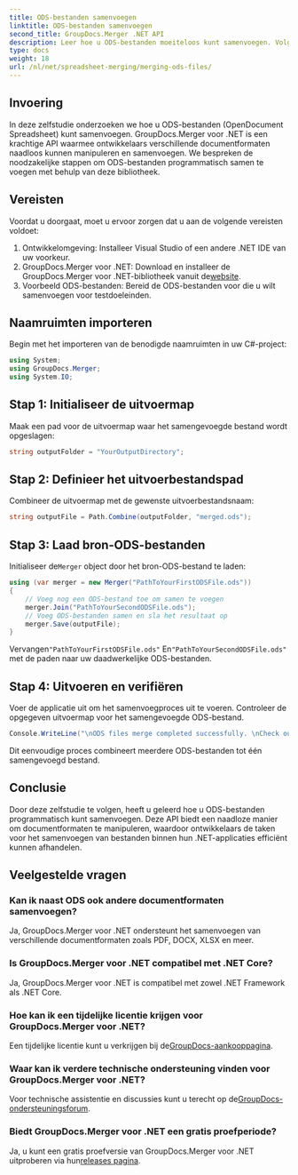 ```yaml
---
title: ODS-bestanden samenvoegen
linktitle: ODS-bestanden samenvoegen
second_title: GroupDocs.Merger .NET API
description: Leer hoe u ODS-bestanden moeiteloos kunt samenvoegen. Volg onze stapsgewijze handleiding voor naadloze documentmanipulatie.
type: docs
weight: 18
url: /nl/net/spreadsheet-merging/merging-ods-files/
---
```

## Invoering
In deze zelfstudie onderzoeken we hoe u ODS-bestanden (OpenDocument Spreadsheet) kunt samenvoegen. GroupDocs.Merger voor .NET is een krachtige API waarmee ontwikkelaars verschillende documentformaten naadloos kunnen manipuleren en samenvoegen. We bespreken de noodzakelijke stappen om ODS-bestanden programmatisch samen te voegen met behulp van deze bibliotheek.
## Vereisten
Voordat u doorgaat, moet u ervoor zorgen dat u aan de volgende vereisten voldoet:
1. Ontwikkelomgeving: Installeer Visual Studio of een andere .NET IDE van uw voorkeur.
2.  GroupDocs.Merger voor .NET: Download en installeer de GroupDocs.Merger voor .NET-bibliotheek vanuit de[website](https://releases.groupdocs.com/merger/net/).
3. Voorbeeld ODS-bestanden: Bereid de ODS-bestanden voor die u wilt samenvoegen voor testdoeleinden.

## Naamruimten importeren
Begin met het importeren van de benodigde naamruimten in uw C#-project:
```csharp
using System; 
using GroupDocs.Merger;
using System.IO;
```
## Stap 1: Initialiseer de uitvoermap
Maak een pad voor de uitvoermap waar het samengevoegde bestand wordt opgeslagen:
```csharp
string outputFolder = "YourOutputDirectory";
```
## Stap 2: Definieer het uitvoerbestandspad
Combineer de uitvoermap met de gewenste uitvoerbestandsnaam:
```csharp
string outputFile = Path.Combine(outputFolder, "merged.ods");
```
## Stap 3: Laad bron-ODS-bestanden
 Initialiseer de`Merger` object door het bron-ODS-bestand te laden:
```csharp
using (var merger = new Merger("PathToYourFirstODSFile.ods"))
{
    // Voeg nog een ODS-bestand toe om samen te voegen
    merger.Join("PathToYourSecondODSFile.ods");
    // Voeg ODS-bestanden samen en sla het resultaat op
    merger.Save(outputFile);
}
```
 Vervangen`"PathToYourFirstODSFile.ods"` En`"PathToYourSecondODSFile.ods"` met de paden naar uw daadwerkelijke ODS-bestanden.
## Stap 4: Uitvoeren en verifiëren
Voer de applicatie uit om het samenvoegproces uit te voeren. Controleer de opgegeven uitvoermap voor het samengevoegde ODS-bestand.
```csharp
Console.WriteLine("\nODS files merge completed successfully. \nCheck output in {0}", outputFolder);
```
Dit eenvoudige proces combineert meerdere ODS-bestanden tot één samengevoegd bestand.

## Conclusie
Door deze zelfstudie te volgen, heeft u geleerd hoe u ODS-bestanden programmatisch kunt samenvoegen. Deze API biedt een naadloze manier om documentformaten te manipuleren, waardoor ontwikkelaars de taken voor het samenvoegen van bestanden binnen hun .NET-applicaties efficiënt kunnen afhandelen.

## Veelgestelde vragen
### Kan ik naast ODS ook andere documentformaten samenvoegen?
Ja, GroupDocs.Merger voor .NET ondersteunt het samenvoegen van verschillende documentformaten zoals PDF, DOCX, XLSX en meer.
### Is GroupDocs.Merger voor .NET compatibel met .NET Core?
Ja, GroupDocs.Merger voor .NET is compatibel met zowel .NET Framework als .NET Core.
### Hoe kan ik een tijdelijke licentie krijgen voor GroupDocs.Merger voor .NET?
 Een tijdelijke licentie kunt u verkrijgen bij de[GroupDocs-aankooppagina](https://purchase.groupdocs.com/temporary-license/).
### Waar kan ik verdere technische ondersteuning vinden voor GroupDocs.Merger voor .NET?
 Voor technische assistentie en discussies kunt u terecht op de[GroupDocs-ondersteuningsforum](https://forum.groupdocs.com/c/merger/32).
### Biedt GroupDocs.Merger voor .NET een gratis proefperiode?
 Ja, u kunt een gratis proefversie van GroupDocs.Merger voor .NET uitproberen via hun[releases pagina](https://releases.groupdocs.com/).